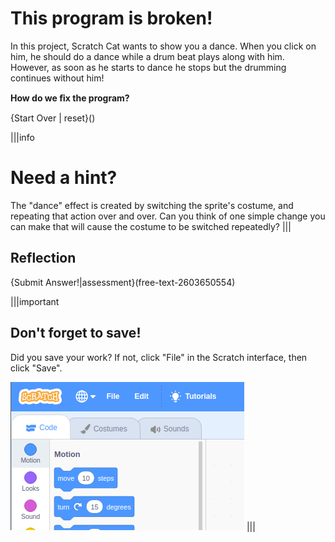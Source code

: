 # This program is broken!
In this project, Scratch Cat wants to show you a dance. When you click on him, he should do a dance while a drum beat plays along with him. However, as soon as he starts to dance he stops but the drumming continues without him! 

**How do we ﬁx the program?**

{Start Over | reset}()

|||info
# Need a hint?
The "dance" effect is created by switching the sprite's costume, and repeating that action over and over. Can you think of one simple change you can make that will cause the costume to be switched repeatedly?
|||

## Reflection
{Submit Answer!|assessment}(free-text-2603650554)

|||important
## Don't forget to save!
Did you save your work? If not, click "File" in the Scratch interface, then click "Save".

![](.guides/img/scratch-save-now.gif)
|||